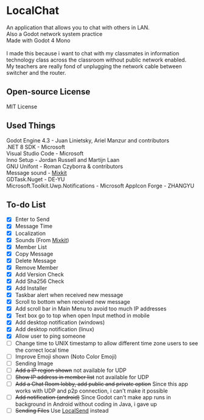 # LocalChat
An application that allows you to chat with others in LAN.<br>
Also a Godot network system practice<br>
Made with Godot 4 Mono<br><br>
I made this because i want to chat with my classmates in information technology class across the classroom without public network enabled.<br>
My teachers are really fond of unplugging the network cable between switcher and the router.

## Open-source License
MIT License

## Used Things
Godot Engine 4.3 - Juan Linietsky, Ariel Manzur and contributors<br>
.NET 8 SDK - Microsoft<br>
Visual Studio Code - Microsoft<br>
Inno Setup - Jordan Russell and Martijn Laan<br>
GNU Unifont - Roman Czyborra & contributors<br>
Message sound - [Mixkit](https://mixkit.co)<br>
GDTask.Nuget - DE-YU<br>
Microsoft.Toolkit.Uwp.Notifications - Microsoft
AppIcon Forge - ZHANGYU

## To-do List
- [x] Enter to Send
- [x] Message Time
- [x] Localization
- [x] Sounds (From [Mixkit](https://mixkit.co))
- [x] Member List
- [x] Copy Message
- [x] Delete Message
- [x] Remove Member
- [x] Add Version Check
- [x] Add Sha256 Check
- [x] Add Installer
- [x] Taskbar alert when received new message
- [x] Scroll to bottom when received new message
- [x] Add scroll bar in Main Menu to avoid too much IP addresses
- [x] Text box go to top when open Input method in mobile
- [x] Add desktop notification (windows)
- [x] Add desktop notification (linux)
- [x] Allow user to ping someone
- [ ] Change time to UNIX timestamp to allow different time zone users to see the correct local time
- [ ] Improve Emoji shown (Noto Color Emoji)
- [ ] Sending Image
- [ ] ~~Add a IP region shown~~ not available for UDP
- [ ] ~~Show IP address in member list~~ not available for UDP
- [ ] ~~Add a Chat Room lobby, add public and private option~~ Since this app works with UDP and p2p connection, i can't make it possible
- [ ] ~~Add notification (android)~~ Since Godot can't make app runs in background in Android without coding in Java, i gave up
- [ ] ~~Sending Files~~ Use [LocalSend](https://localsend.org) instead